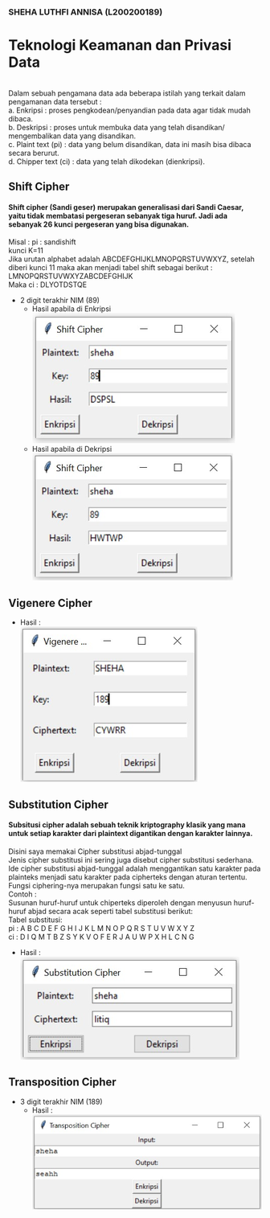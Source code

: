 ### SHEHA LUTHFI ANNISA (L200200189)
# Teknologi Keamanan dan Privasi Data
<br>Dalam sebuah pengamana data ada beberapa istilah yang terkait dalam pengamanan data tersebut :
<br>a. Enkripsi : proses pengkodean/penyandian pada data agar tidak mudah dibaca.
<br>b. Deskripsi : proses untuk membuka data yang telah disandikan/ mengembalikan data yang disandikan.
<br>c. Plaint text (pi) : data yang belum disandikan, data ini masih bisa dibaca secara berurut.
<br>d. Chipper text (ci) : data yang telah dikodekan (dienkripsi).

## Shift Cipher
#### Shift cipher (Sandi geser) merupakan generalisasi dari Sandi Caesar, yaitu tidak membatasi pergeseran sebanyak tiga huruf. Jadi ada sebanyak 26 kunci pergeseran yang bisa digunakan.
Misal : pi : sandishift
<br>kunci K=11
<br>Jika urutan alphabet adalah ABCDEFGHIJKLMNOPQRSTUVWXYZ, setelah diberi kunci 11 maka akan menjadi tabel shift sebagai berikut :
<br>LMNOPQRSTUVWXYZABCDEFGHIJK
<br>Maka ci : DLYOTDSTQE
- 2 digit terakhir NIM (89)
  - Hasil apabila di Enkripsi
<br>![shiftcipher1](1.jpg)
  - Hasil apabila di Dekripsi
<br>![shiftcipher2](2.jpg)

## Vigenere Cipher
- Hasil :
<br>![vigenerecipher](3.jpg)

## Substitution Cipher
#### Subsitusi cipher adalah sebuah teknik kriptography klasik yang mana untuk setiap karakter dari plaintext digantikan dengan karakter lainnya.
Disini saya memakai Cipher substitusi abjad-tunggal
<br>Jenis cipher substitusi ini sering juga disebut cipher substitusi sederhana. Ide cipher substitusi abjad-tunggal adalah menggantikan satu karakter pada plainteks menjadi satu karakter pada cipherteks dengan aturan tertentu. Fungsi ciphering-nya merupakan fungsi satu ke satu.
<br>Contoh :
<br>Susunan huruf-huruf untuk chiperteks diperoleh dengan menyusun huruf-huruf abjad secara acak seperti tabel substitusi berikut:
<br>Tabel substitusi:
<br>pi : A B C D E F G H I J K L M N O P Q R S T U V W X Y Z
<br>ci : D I Q M T B Z S Y K V O F E R J A U W P X H L C N G
- Hasil :
<br> ![SubsCipher](4.jpg)

## Transposition Cipher
- 3 digit terakhir NIM (189)
  - Hasil :
  <br>![TransCipher](5.jpg)
